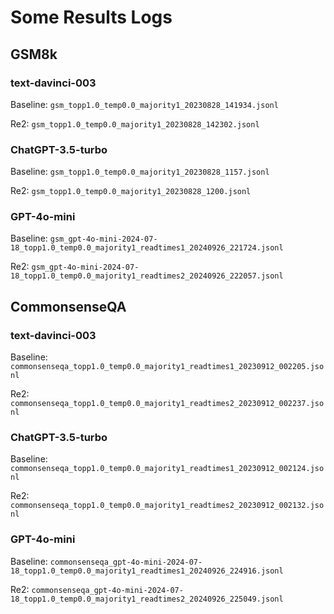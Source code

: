 # Some Results Logs


## GSM8k

### text-davinci-003

Baseline: `gsm_topp1.0_temp0.0_majority1_20230828_141934.jsonl`

Re2: `gsm_topp1.0_temp0.0_majority1_20230828_142302.jsonl`


### ChatGPT-3.5-turbo

Baseline: `gsm_topp1.0_temp0.0_majority1_20230828_1157.jsonl`

Re2: `gsm_topp1.0_temp0.0_majority1_20230828_1200.jsonl`

### GPT-4o-mini

Baseline: `gsm_gpt-4o-mini-2024-07-18_topp1.0_temp0.0_majority1_readtimes1_20240926_221724.jsonl`

Re2: `gsm_gpt-4o-mini-2024-07-18_topp1.0_temp0.0_majority1_readtimes2_20240926_222057.jsonl`


## CommonsenseQA

### text-davinci-003

Baseline: `commonsenseqa_topp1.0_temp0.0_majority1_readtimes1_20230912_002205.jsonl`

Re2: `commonsenseqa_topp1.0_temp0.0_majority1_readtimes2_20230912_002237.jsonl`

### ChatGPT-3.5-turbo

Baseline: `commonsenseqa_topp1.0_temp0.0_majority1_readtimes1_20230912_002124.jsonl`

Re2: `commonsenseqa_topp1.0_temp0.0_majority1_readtimes2_20230912_002132.jsonl`

### GPT-4o-mini

Baseline: `commonsenseqa_gpt-4o-mini-2024-07-18_topp1.0_temp0.0_majority1_readtimes1_20240926_224916.jsonl`

Re2: `commonsenseqa_gpt-4o-mini-2024-07-18_topp1.0_temp0.0_majority1_readtimes2_20240926_225049.jsonl`